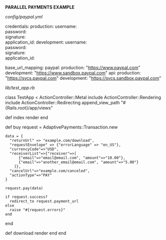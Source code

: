 **PARALLEL PAYMENTS EXAMPLE**

*config/paypal.yml*

credentials:
  production:
    username:       
    password:       
    signature:      
    application_id: 
  development:
    username:       
    password:       
    signature:      
    application_id: 
    
base_url_mapping:
  paypal:
    production:     "https://www.paypal.com"
    development:    "https://www.sandbox.paypal.com"
  api:
    production:     "https://svcs.paypal.com"
    development:    "https://svcs.sandbox.paypal.com"
    
*lib/test_app.rb*

class TestApp < ActionController::Metal
  include ActionController::Rendering
  include ActionController::Redirecting
  append_view_path "#{Rails.root}/app/views"
  
  def index
    render
  end
  
  def buy
    request = AdaptivePayments::Transaction.new

    data = {
      "returnUrl" => "example.com/download", 
      "requestEnvelope" => {"errorLanguage" => "en_US"},
      "currencyCode"=>"USD",  
      "receiverList"=>{"receiver"=>[
          {"email"=>"email@email.com", "amount"=>"10.00"},
          {"email"=>"another_email@email.com", "amount"=>"5.00"}
        ]},
      "cancelUrl"=>"example.com/canceled",
      "actionType"=>"PAY"    
    }

    request.pay(data)
    
    if request.success?
      redirect_to request.payment_url
    else
      raise "#{request.errors}"
    end
  end
  
  def download
    render
  end
end